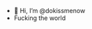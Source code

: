 - 👋 Hi, I’m @dokissmenow
-  Fucking the world

<!---
dokissmenow/dokissmenow is a ✨ special ✨ repository because its `README.md` (this file) appears on your GitHub profile.
You can click the Preview link to take a look at your changes.
--->
